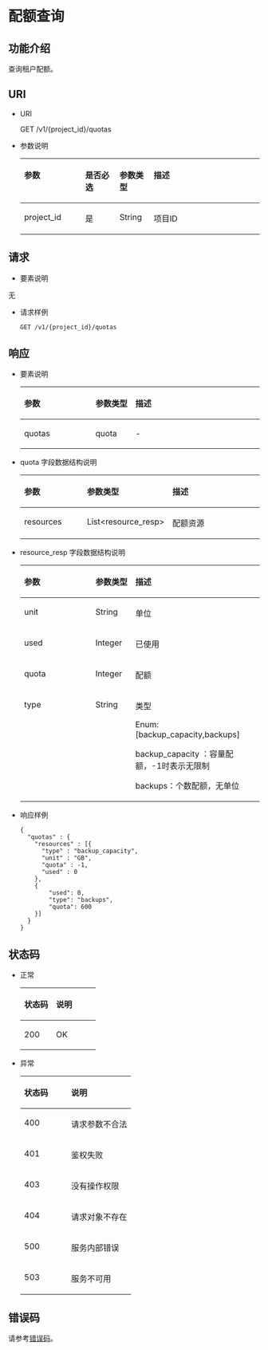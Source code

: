 # 配额查询<a name="ZH-CN_TOPIC_0059304243"></a>

## 功能介绍<a name="section20206275"></a>

查询租户配额。

## URI<a name="section47638747"></a>

-   URI

    GET /v1/\{project\_id\}/quotas

-   参数说明

    <a name="table22748199"></a>
    <table><thead align="left"><tr id="row62712396"><th class="cellrowborder" valign="top" width="25.507449255074494%" id="mcps1.1.5.1.1"><p id="p209623317216"><a name="p209623317216"></a><a name="p209623317216"></a>参数</p>
    </th>
    <th class="cellrowborder" valign="top" width="14.288571142885711%" id="mcps1.1.5.1.2"><p id="p15962193221"><a name="p15962193221"></a><a name="p15962193221"></a>是否必选</p>
    </th>
    <th class="cellrowborder" valign="top" width="14.288571142885711%" id="mcps1.1.5.1.3"><p id="p99783315213"><a name="p99783315213"></a><a name="p99783315213"></a>参数类型</p>
    </th>
    <th class="cellrowborder" valign="top" width="45.91540845915409%" id="mcps1.1.5.1.4"><p id="p6978835213"><a name="p6978835213"></a><a name="p6978835213"></a>描述</p>
    </th>
    </tr>
    </thead>
    <tbody><tr id="row59050273"><td class="cellrowborder" valign="top" width="25.507449255074494%" headers="mcps1.1.5.1.1 "><p id="p18342809"><a name="p18342809"></a><a name="p18342809"></a>project_id</p>
    </td>
    <td class="cellrowborder" valign="top" width="14.288571142885711%" headers="mcps1.1.5.1.2 "><p id="p9372574"><a name="p9372574"></a><a name="p9372574"></a>是</p>
    </td>
    <td class="cellrowborder" valign="top" width="14.288571142885711%" headers="mcps1.1.5.1.3 "><p id="p20981015"><a name="p20981015"></a><a name="p20981015"></a>String</p>
    </td>
    <td class="cellrowborder" valign="top" width="45.91540845915409%" headers="mcps1.1.5.1.4 "><p id="p21740653"><a name="p21740653"></a><a name="p21740653"></a>项目ID</p>
    </td>
    </tr>
    </tbody>
    </table>


## 请求<a name="section26095539"></a>

-   要素说明

无

-   请求样例

    ```
    GET /v1/{project_id}/quotas
    ```


## 响应<a name="section33533260"></a>

-   要素说明

    <a name="table63494180"></a>
    <table><thead align="left"><tr id="row402618"><th class="cellrowborder" valign="top" width="29.76%" id="mcps1.1.4.1.1"><p id="p1621230201117"><a name="p1621230201117"></a><a name="p1621230201117"></a>参数</p>
    </th>
    <th class="cellrowborder" valign="top" width="16.67%" id="mcps1.1.4.1.2"><p id="p42163010113"><a name="p42163010113"></a><a name="p42163010113"></a>参数类型</p>
    </th>
    <th class="cellrowborder" valign="top" width="53.57000000000001%" id="mcps1.1.4.1.3"><p id="p72123051117"><a name="p72123051117"></a><a name="p72123051117"></a>描述</p>
    </th>
    </tr>
    </thead>
    <tbody><tr id="row3343372"><td class="cellrowborder" valign="top" width="29.76%" headers="mcps1.1.4.1.1 "><p id="p2377741"><a name="p2377741"></a><a name="p2377741"></a>quotas</p>
    </td>
    <td class="cellrowborder" valign="top" width="16.67%" headers="mcps1.1.4.1.2 "><p id="p31108621"><a name="p31108621"></a><a name="p31108621"></a>quota</p>
    </td>
    <td class="cellrowborder" valign="top" width="53.57000000000001%" headers="mcps1.1.4.1.3 "><p id="p36770396"><a name="p36770396"></a><a name="p36770396"></a>-</p>
    </td>
    </tr>
    </tbody>
    </table>

-   quota 字段数据结构说明

    <a name="table25612095"></a>
    <table><thead align="left"><tr id="row63845268"><th class="cellrowborder" valign="top" width="29.76%" id="mcps1.1.4.1.1"><p id="p998713511112"><a name="p998713511112"></a><a name="p998713511112"></a>参数</p>
    </th>
    <th class="cellrowborder" valign="top" width="16.67%" id="mcps1.1.4.1.2"><p id="p1898719359117"><a name="p1898719359117"></a><a name="p1898719359117"></a>参数类型</p>
    </th>
    <th class="cellrowborder" valign="top" width="53.57000000000001%" id="mcps1.1.4.1.3"><p id="p32143631115"><a name="p32143631115"></a><a name="p32143631115"></a>描述</p>
    </th>
    </tr>
    </thead>
    <tbody><tr id="row39476433"><td class="cellrowborder" valign="top" width="29.76%" headers="mcps1.1.4.1.1 "><p id="p43474514"><a name="p43474514"></a><a name="p43474514"></a>resources</p>
    </td>
    <td class="cellrowborder" valign="top" width="16.67%" headers="mcps1.1.4.1.2 "><p id="p23617749"><a name="p23617749"></a><a name="p23617749"></a>List&lt;resource_resp&gt;</p>
    </td>
    <td class="cellrowborder" valign="top" width="53.57000000000001%" headers="mcps1.1.4.1.3 "><p id="p33989544"><a name="p33989544"></a><a name="p33989544"></a>配额资源</p>
    </td>
    </tr>
    </tbody>
    </table>

-   resource\_resp 字段数据结构说明

    <a name="table1689659"></a>
    <table><thead align="left"><tr id="row2352317"><th class="cellrowborder" valign="top" width="29.76%" id="mcps1.1.4.1.1"><p id="p489318421119"><a name="p489318421119"></a><a name="p489318421119"></a>参数</p>
    </th>
    <th class="cellrowborder" valign="top" width="16.67%" id="mcps1.1.4.1.2"><p id="p10909342111111"><a name="p10909342111111"></a><a name="p10909342111111"></a>参数类型</p>
    </th>
    <th class="cellrowborder" valign="top" width="53.57000000000001%" id="mcps1.1.4.1.3"><p id="p990904210119"><a name="p990904210119"></a><a name="p990904210119"></a>描述</p>
    </th>
    </tr>
    </thead>
    <tbody><tr id="row20937927"><td class="cellrowborder" valign="top" width="29.76%" headers="mcps1.1.4.1.1 "><p id="p18250530"><a name="p18250530"></a><a name="p18250530"></a>unit</p>
    </td>
    <td class="cellrowborder" valign="top" width="16.67%" headers="mcps1.1.4.1.2 "><p id="p19515197"><a name="p19515197"></a><a name="p19515197"></a>String</p>
    </td>
    <td class="cellrowborder" valign="top" width="53.57000000000001%" headers="mcps1.1.4.1.3 "><p id="p37227085"><a name="p37227085"></a><a name="p37227085"></a>单位</p>
    </td>
    </tr>
    <tr id="row66608310"><td class="cellrowborder" valign="top" width="29.76%" headers="mcps1.1.4.1.1 "><p id="p26564024"><a name="p26564024"></a><a name="p26564024"></a>used</p>
    </td>
    <td class="cellrowborder" valign="top" width="16.67%" headers="mcps1.1.4.1.2 "><p id="p4843821"><a name="p4843821"></a><a name="p4843821"></a>Integer</p>
    </td>
    <td class="cellrowborder" valign="top" width="53.57000000000001%" headers="mcps1.1.4.1.3 "><p id="p56805233"><a name="p56805233"></a><a name="p56805233"></a>已使用</p>
    </td>
    </tr>
    <tr id="row41485049"><td class="cellrowborder" valign="top" width="29.76%" headers="mcps1.1.4.1.1 "><p id="p4845804"><a name="p4845804"></a><a name="p4845804"></a>quota</p>
    </td>
    <td class="cellrowborder" valign="top" width="16.67%" headers="mcps1.1.4.1.2 "><p id="p50831280"><a name="p50831280"></a><a name="p50831280"></a>Integer</p>
    </td>
    <td class="cellrowborder" valign="top" width="53.57000000000001%" headers="mcps1.1.4.1.3 "><p id="p23693009"><a name="p23693009"></a><a name="p23693009"></a>配额</p>
    </td>
    </tr>
    <tr id="row11910489"><td class="cellrowborder" valign="top" width="29.76%" headers="mcps1.1.4.1.1 "><p id="p25225559"><a name="p25225559"></a><a name="p25225559"></a>type</p>
    </td>
    <td class="cellrowborder" valign="top" width="16.67%" headers="mcps1.1.4.1.2 "><p id="p14440446"><a name="p14440446"></a><a name="p14440446"></a>String</p>
    </td>
    <td class="cellrowborder" valign="top" width="53.57000000000001%" headers="mcps1.1.4.1.3 "><p id="p28825462"><a name="p28825462"></a><a name="p28825462"></a>类型</p>
    <p id="p988143034814"><a name="p988143034814"></a><a name="p988143034814"></a>Enum:[backup_capacity,backups]</p>
    <p id="p9493432134818"><a name="p9493432134818"></a><a name="p9493432134818"></a>backup_capacity ：容量配额，-1时表示无限制</p>
    <p id="p58102567"><a name="p58102567"></a><a name="p58102567"></a>backups：个数配额，无单位</p>
    </td>
    </tr>
    </tbody>
    </table>

-   响应样例

    ```
    {
      "quotas" : {
        "resources" : [{
          "type" : "backup_capacity",
          "unit" : "GB",
          "quota" : -1,
          "used" : 0
        },
        {
            "used": 0,
            "type": "backups",
            "quota": 600
        }]
      }
    }
    ```


## 状态码<a name="section33363887"></a>

-   正常

    <a name="table25516615"></a>
    <table><thead align="left"><tr id="row2411478"><th class="cellrowborder" valign="top" width="42.42%" id="mcps1.1.3.1.1"><p id="p61112063"><a name="p61112063"></a><a name="p61112063"></a>状态码</p>
    </th>
    <th class="cellrowborder" valign="top" width="57.58%" id="mcps1.1.3.1.2"><p id="p51130076"><a name="p51130076"></a><a name="p51130076"></a>说明</p>
    </th>
    </tr>
    </thead>
    <tbody><tr id="row47895510"><td class="cellrowborder" valign="top" width="42.42%" headers="mcps1.1.3.1.1 "><p id="p54331092"><a name="p54331092"></a><a name="p54331092"></a>200</p>
    </td>
    <td class="cellrowborder" valign="top" width="57.58%" headers="mcps1.1.3.1.2 "><p id="p38742335"><a name="p38742335"></a><a name="p38742335"></a>OK</p>
    </td>
    </tr>
    </tbody>
    </table>

-   异常

    <a name="table51121406"></a>
    <table><thead align="left"><tr id="row44111723"><th class="cellrowborder" valign="top" width="42.42%" id="mcps1.1.3.1.1"><p id="p16279805"><a name="p16279805"></a><a name="p16279805"></a>状态码</p>
    </th>
    <th class="cellrowborder" valign="top" width="57.58%" id="mcps1.1.3.1.2"><p id="p43595815"><a name="p43595815"></a><a name="p43595815"></a>说明</p>
    </th>
    </tr>
    </thead>
    <tbody><tr id="row41600146"><td class="cellrowborder" valign="top" width="42.42%" headers="mcps1.1.3.1.1 "><p id="p14168678"><a name="p14168678"></a><a name="p14168678"></a>400</p>
    </td>
    <td class="cellrowborder" valign="top" width="57.58%" headers="mcps1.1.3.1.2 "><p id="p6812233"><a name="p6812233"></a><a name="p6812233"></a>请求参数不合法</p>
    </td>
    </tr>
    <tr id="row61310105"><td class="cellrowborder" valign="top" width="42.42%" headers="mcps1.1.3.1.1 "><p id="p62617"><a name="p62617"></a><a name="p62617"></a>401</p>
    </td>
    <td class="cellrowborder" valign="top" width="57.58%" headers="mcps1.1.3.1.2 "><p id="p5071997"><a name="p5071997"></a><a name="p5071997"></a>鉴权失败</p>
    </td>
    </tr>
    <tr id="row45647976"><td class="cellrowborder" valign="top" width="42.42%" headers="mcps1.1.3.1.1 "><p id="p6498590"><a name="p6498590"></a><a name="p6498590"></a>403</p>
    </td>
    <td class="cellrowborder" valign="top" width="57.58%" headers="mcps1.1.3.1.2 "><p id="p56623788"><a name="p56623788"></a><a name="p56623788"></a>没有操作权限</p>
    </td>
    </tr>
    <tr id="row39852052"><td class="cellrowborder" valign="top" width="42.42%" headers="mcps1.1.3.1.1 "><p id="p6790811"><a name="p6790811"></a><a name="p6790811"></a>404</p>
    </td>
    <td class="cellrowborder" valign="top" width="57.58%" headers="mcps1.1.3.1.2 "><p id="p13184781"><a name="p13184781"></a><a name="p13184781"></a>请求对象不存在</p>
    </td>
    </tr>
    <tr id="row51554171"><td class="cellrowborder" valign="top" width="42.42%" headers="mcps1.1.3.1.1 "><p id="p15138299"><a name="p15138299"></a><a name="p15138299"></a>500</p>
    </td>
    <td class="cellrowborder" valign="top" width="57.58%" headers="mcps1.1.3.1.2 "><p id="p18242716"><a name="p18242716"></a><a name="p18242716"></a>服务内部错误</p>
    </td>
    </tr>
    <tr id="row29966720"><td class="cellrowborder" valign="top" width="42.42%" headers="mcps1.1.3.1.1 "><p id="p11385269"><a name="p11385269"></a><a name="p11385269"></a>503</p>
    </td>
    <td class="cellrowborder" valign="top" width="57.58%" headers="mcps1.1.3.1.2 "><p id="p49791582"><a name="p49791582"></a><a name="p49791582"></a>服务不可用</p>
    </td>
    </tr>
    </tbody>
    </table>


## 错误码<a name="section61541938486"></a>

请参考[错误码](错误码.md)。

